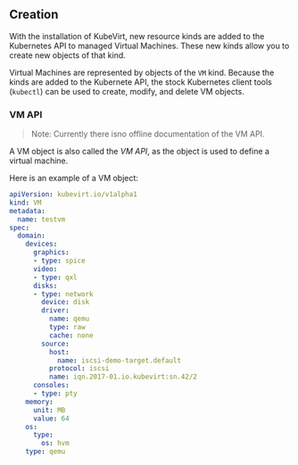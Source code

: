 ## Creation

With the installation of KubeVirt, new resource kinds are added to the Kubernetes API to managed Virtual Machines. These new kinds allow you to create new objects of that kind.

Virtual Machines are represented by objects of the `VM` kind. Because the kinds are added to the Kubernete API, the stock Kubernetes client tools \(`kubectl`\) can be used to create, modify, and delete VM objects.

### VM API

> Note: Currently there isno offline documentation of the VM API.

A VM object is also called the _VM API_, as the object is used to define a virtual machine.

Here is an example of a VM object:

```yaml
apiVersion: kubevirt.io/v1alpha1
kind: VM
metadata:
  name: testvm
spec:
  domain:
    devices:
      graphics:
      - type: spice
      video:
      - type: qxl
      disks:
      - type: network
        device: disk
        driver:
          name: qemu
          type: raw
          cache: none
        source:
          host:
            name: iscsi-demo-target.default
          protocol: iscsi
          name: iqn.2017-01.io.kubevirt:sn.42/2
      consoles:
      - type: pty
    memory:
      unit: MB
      value: 64
    os:
      type:
        os: hvm
    type: qemu
```



